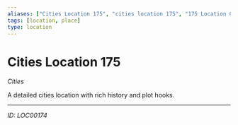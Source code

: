 ```yaml
---
aliases: ["Cities Location 175", "cities location 175", "175 Location Cities"]
tags: [location, place]
type: location
---
```


# Cities Location 175

*Cities*

A detailed cities location with rich history and plot hooks.

---
*ID: LOC00174*